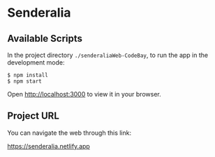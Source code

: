 # Senderalia

## Available Scripts

In the project directory `./senderaliaWeb-CodeBay`, to run the app in the development mode:
```
$ npm install
$ npm start
```

Open [http://localhost:3000](http://localhost:3000) to view it in your browser.

## Project URL

You can navigate the web through this link:

https://senderalia.netlify.app
